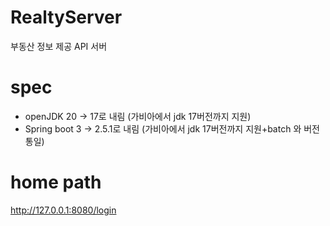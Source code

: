 # RealtyServer
부동산 정보 제공 API 서버 

# spec
- openJDK 20 -> 17로 내림 (가비아에서 jdk 17버전까지 지원)
- Spring boot 3 -> 2.5.1로 내림 (가비아에서 jdk 17버전까지 지원+batch 와 버전통일)


# home path 
http://127.0.0.1:8080/login 